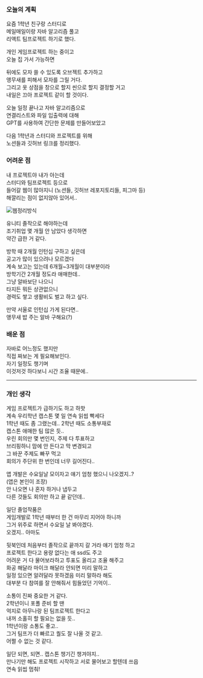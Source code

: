 ### 오늘의 계획 

요즘 1학년 친구랑 스터디로  
메일매일이랑 자바 알고리즘 풀고  
리액트 팀프로젝트 하기로 했다.  

개인 게임프로젝트 하는 중이고  
오늘 집 가서 가능하면  
  
뒤에도 모자 쓸 수 있도록 오브젝트 추가하고  
앵무새를 피해서 모자를 그릴 거다.  
그리고 옷 상점을 창으로 할지 씬으로 할지 결정할 거고  
내일은 끄아 프로젝트 같이 할 것이다.  

오늘 일정 끝나고 자바 알고리즘으로  
연결리스트와 파일 입출력에 대해  
GPT를 사용하여 간단한 문제를 만들어보았고  

다음 1학년과 스터디와 프로젝트를 위해  
노션들과 깃허브 링크를 정리했다.  
  
### 어려운 점 

내 프로젝트야 내가 아는데  
스터디와 팀프로젝트 등으로  
들어갈 웹이 많아지니 (노션들, 깃허브 레포지토리들, 피그마 등)  
해깔리는 점이 없지않아 있어서..  
  
![웹정리방식](https://seungyeon04.github.io/A_Study/markdown/승연의TIL/Image/웹정리방식.png)  
  
유니티 졸작으로 해야하는데  
조기취업 몇 개월 안 남았다 생각하면  
약간 급한 거 같다.  

방학 때 2개월 인턴십 구하고 싶은데  
공고가 많이 있으려나 모르겠다  
계속 보고는 있는데 6개월~3개월이 대부분이라  
방학기간 2개월 정도라 애매한데..  
그냥 알바보단 나으니  
타지든 뭐든 상관없으니  
경력도 쌓고 생활비도 벌고 하고 싶다.  
  
만약 서울로 인턴십 가게 된다면..  
앵무새 밥 주는 알바 구해요(?)  
  
### 배운 점 

자바로 어느정도 했지만  
직접 짜보는 게 필요해보인다.  
자기 일정도 챙기며  
이것저것 하다보니 시간 조율 때문에..  

*** 

### 개인 생각 

게임 프로젝트가 급하기도 하고 하핫  
계속 우리학년 캡스톤 몇 일 연속 읽씹 빡세다  
1학년 때도 좀 그랬는데.. 2학년 때도 소통부재로  
캡스톤 애매한 팀 많은 듯..  
우린 회의만 몇 번인지, 주제 다 투표하고  
브리핑하니 맘에 안 든다고 막 변경되고  
그 바꾼 주제도 빠꾸 먹고  
회의가 주단위 한 번인데 너무 길어진다..  
  
앱 개발은 수요일날 모이자고 얘기 엄청 했으니 나오겠지..?  
(앱은 본인이 조장)  
안 나오면 나 혼자 하거나 냅두고  
다른 것들도 회의만 하고 끝 같던데..  

일단 졸업작품은  
게임개발로 1학년 때부터 한 건 마무리 지어야 하니까  
그거 위주로 하면서 수요일 날 봐야겠다.  
오겠지.. 아마도  

뒷북인데 처음부터 졸작으로 끝까지 갈 거라 얘기 엄청 하고  
프로젝트 한다고 용량 없다는 애 ssd도 주고  
어려운 거 다 물어보라하고 투표도 올리고 조율 해주고  
화공 해달라 마이크 해달라 안되면 미리 말하고  
일정 있으면 알려달라 못하겠음 미리 말하라 해도  
대부분 다 참여를 잘 안해줘서 힘들었던 기억이..  

소통이 진짜 중요한 거 같다.  
2학년이니 포폴 준비 할 땐  
억지로 아무나랑 된 팀프로젝트 한다고  
내꺼 소홀히 할 필요는 없을 듯..  
1학년이랑 소통도 좋고..  
그거 팀프가 더 빠르고 퀄도 잘 나올 것 같고.  
어쩔 수 없는 것 같다.  
  
일단 되면, 되면.. 캡스톤 챙기긴 챙겨야지..  
만나기만 해도 프로젝트 시작하고 서로 물어보고 할텐데 쓰읍  
연속 읽씹 멈춰!  
  
